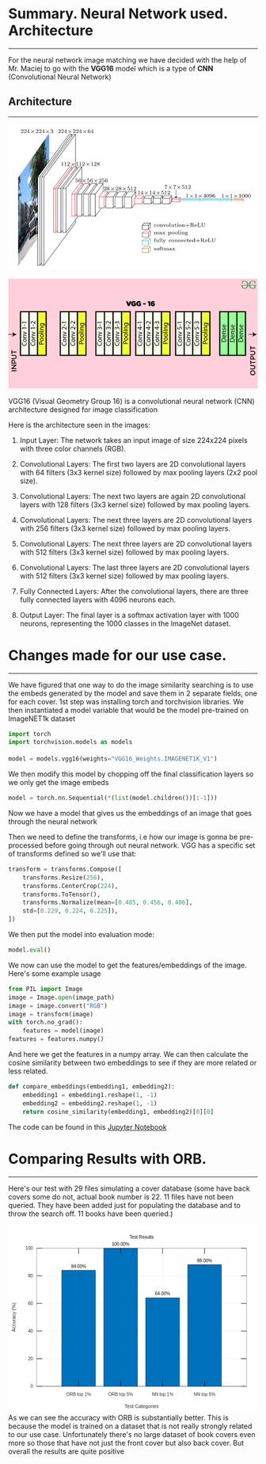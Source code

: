 # Summary. Neural Network used. Architecture 
---

For the neural network image matching we have decided with the help of Mr. Maciej to go with the **VGG16** model which is a type of **CNN** (Convolutional Neural Network)

## Architecture
---
![Architecture](images/Pasted%20image%2020240121133607.png)

![Architecture](images/Pasted%20image%2020240121133620.png)

  
VGG16 (Visual Geometry Group 16) is a convolutional neural network (CNN) architecture designed for image classification

Here is the architecture seen in the images:

1. Input Layer: The network takes an input image of size 224x224 pixels with three color channels (RGB).
    
2. Convolutional Layers: The first two layers are 2D convolutional layers with 64 filters (3x3 kernel size) followed by max pooling layers (2x2 pool size).
    
3. Convolutional Layers: The next two layers are again 2D convolutional layers with 128 filters (3x3 kernel size) followed by max pooling layers.
    
4. Convolutional Layers: The next three layers are 2D convolutional layers with 256 filters (3x3 kernel size) followed by max pooling layers.
    
5. Convolutional Layers: The next three layers are 2D convolutional layers with 512 filters (3x3 kernel size) followed by max pooling layers.
    
6. Convolutional Layers: The last three layers are 2D convolutional layers with 512 filters (3x3 kernel size) followed by max pooling layers.
    
7. Fully Connected Layers: After the convolutional layers, there are three fully connected layers with 4096 neurons each.
    
8. Output Layer: The final layer is a softmax activation layer with 1000 neurons, representing the 1000 classes in the ImageNet dataset.

# Changes made for our use case.
---
We have figured that one way to do the image similarity searching is to use the embeds generated by the model and save them in 2 separate fields, one for each cover.
1st step was installing torch and torchvision libraries. We then instantiated a model variable that would be the model pre-trained on ImageNET1k dataset
```python
import torch
import torchvision.models as models

model = models.vgg16(weights="VGG16_Weights.IMAGENET1K_V1")
```

We then modify this model by chopping off the final classification layers so we only get the image embeds

```python
model = torch.nn.Sequential(*(list(model.children())[:-1]))
```

Now we have a model that gives us the embeddings of an image that goes through the neural network

Then we need to define the transforms, i.e how our image is gonna be pre-processed before going through out neural network. VGG has a specific set of transforms defined so we'll use that:

```python
transform = transforms.Compose([
	transforms.Resize(256),
	transforms.CenterCrop(224),
	transforms.ToTensor(),
	transforms.Normalize(mean=[0.485, 0.456, 0.406],
	std=[0.229, 0.224, 0.225]),
])
```

We then put the model into evaluation mode:

```python
model.eval()
```

We now can use the model to get the features/embeddings of the image. Here's some example usage

```python
from PIL import Image
image = Image.open(image_path)
image = image.convert("RGB")
image = transform(image)
with torch.no_grad():
	features = model(image)
features = features.numpy()
```

And here we get the features in a numpy array. We can then calculate the cosine similarity between two embeddings to see if they are more related or less related.

```python
def compare_embeddings(embedding1, embedding2):
	embedding1 = embedding1.reshape(1, -1)
	embedding2 = embedding2.reshape(1, -1)
	return cosine_similarity(embedding1, embedding2)[0][0]
```

The code can be found in this [Jupyter Notebook](https://colab.research.google.com/drive/1doAkSBdE_LSUDljsIb7zh3H4694spXEM?usp=sharing)

# Comparing Results with ORB.
---
Here's our test with 29 files simulating a cover database (some have back covers some do not, actual book number is 22. 11 files have not been queried. They have been added just for populating the database and to throw the search off. 11 books have been queried.)

![Results](images/octave-online-line-30.png)
As we can see the accuracy with ORB is substantially better. This is because the model is trained on a dataset that is not really strongly related to our use case. Unfortunately there's no large dataset of book covers even more so those that have not just the front cover but also back cover. But overall the results are quite positive